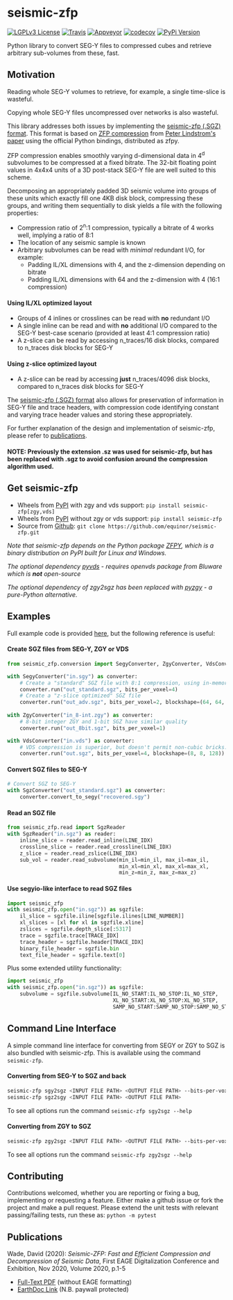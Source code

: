 # seismic-zfp #

[![LGPLv3 License](https://img.shields.io/badge/License-LGPL%20v3-green.svg)](https://opensource.org/licenses/)
[![Travis](https://travis-ci.org/equinor/seismic-zfp.svg?branch=master)](https://travis-ci.org/equinor/seismic-zfp)
[![Appveyor](https://ci.appveyor.com/api/projects/status/dta3y1ge7lasamis?svg=true)](https://ci.appveyor.com/project/da-wad/seismic-zfp)
[![codecov](https://codecov.io/gh/equinor/seismic-zfp/branch/master/graph/badge.svg)](https://codecov.io/gh/equinor/seismic-zfp)
[![PyPi Version](https://img.shields.io/pypi/v/seismic-zfp.svg)](https://pypi.org/project/seismic-zfp/)

Python library to convert SEG-Y files to compressed cubes and retrieve arbitrary sub-volumes from these, fast.

## Motivation ##

Reading whole SEG-Y volumes to retrieve, for example, a single time-slice is wasteful.

Copying whole SEG-Y files uncompressed over networks is also wasteful.

This library addresses both issues by implementing the [seismic-zfp (.SGZ) format](docs/file-specification.md).
This format is based on [ZFP compression](https://computing.llnl.gov/projects/floating-point-compression)
from [Peter Lindstrom's paper](https://www.researchgate.net/publication/264417607_Fixed-Rate_Compressed_Floating-Point_Arrays)
using the official Python bindings, distributed as zfpy.


ZFP compression enables smoothly varying d-dimensional data in 4<sup>d</sup> subvolumes 
to be compressed at a fixed bitrate. The 32-bit floating point values in 4x4x4 units
of a 3D post-stack SEG-Y file are well suited to this scheme. 

Decomposing an appropriately padded 3D seismic volume into groups of these units which 
exactly fill one 4KB disk block, compressing these groups, and writing them sequentially 
to disk yields a file with the following properties:
- Compression ratio of 2<sup>n</sup>:1 compression, 
typically a bitrate of 4 works well, implying a ratio of 8:1
- The location of any seismic sample is known
- Arbitrary subvolumes can be read with *minimal* redundant I/O, for example:
  - Padding IL/XL dimensions with 4, and the z-dimension depending on bitrate
  - Padding IL/XL dimensions with 64 and the z-dimension with 4 (16:1 compression)
#### Using IL/XL optimized layout ###
- Groups of 4 inlines or crosslines can be read with **no** redundant I/O
- A single inline can be read and with **no** additional I/O compared to the SEG-Y 
best-case scenario (provided at least 4:1 compression ratio)
- A z-slice can be read by accessing n_traces/16 disk blocks, 
compared to n_traces disk blocks for SEG-Y
#### Using z-slice optimized layout ####
- A z-slice can be read by accessing **just** n_traces/4096 disk blocks, 
compared to n_traces disk blocks for SEG-Y

The [seismic-zfp (.SGZ) format](docs/file-specification.md) also allows for preservation of information in 
SEG-Y file and trace headers, with compression code identifying constant 
and varying trace header values and storing these appropriately.

For further explanation of the design and implementation of seismic-zfp, please refer to [publications](#publications).

#### NOTE: Previously the extension .sz was used for seismic-zfp, but has been replaced with .sgz to avoid confusion around the compression algorithm used.

## Get seismic-zfp
- Wheels from [PyPI](https://pypi.org/project/seismic-zfp/) with zgy and vds support: `pip install seismic-zfp[zgy,vds]`
- Wheels from [PyPI](https://pypi.org/project/seismic-zfp/) without zgy or vds support: `pip install seismic-zfp`
- Source from [Github](https://github.com/equinor/seismic-zfp): `git clone https://github.com/equinor/seismic-zfp.git`

*Note that seismic-zfp depends on the Python package [ZFPY](https://pypi.org/project/zfpy/), which is a binary distribution on PyPI built for Linux and Windows.*

*The optional dependency [pyvds](https://github.com/equinor/pyvds) - requires openvds package from Bluware which is **not** open-source*

*The optional dependency of zgy2sgz has been replaced with [pyzgy](https://github.com/equinor/pyzgy) - a pure-Python alternative.*

## Examples ##

Full example code is provided [here](examples), but the following reference is useful:

#### Create SGZ files from SEG-Y, ZGY or VDS ####

```python
from seismic_zfp.conversion import SegyConverter, ZgyConverter, VdsConverter

with SegyConverter("in.sgy") as converter:
    # Create a "standard" SGZ file with 8:1 compression, using in-memory method
    converter.run("out_standard.sgz", bits_per_voxel=4)
    # Create a "z-slice optimized" SGZ file
    converter.run("out_adv.sgz", bits_per_voxel=2, blockshape=(64, 64, 4))
                  
with ZgyConverter("in_8-int.zgy") as converter:
    # 8-bit integer ZGY and 1-bit SGZ have similar quality
    converter.run("out_8bit.sgz", bits_per_voxel=1)

with VdsConverter("in.vds") as converter:
    # VDS compression is superior, but doesn't permit non-cubic bricks...
    converter.run("out.sgz", bits_per_voxel=4, blockshape=(8, 8, 128))
```

#### Convert SGZ files to SEG-Y ####

```python
# Convert SGZ to SEG-Y
with SgzConverter("out_standard.sgz") as converter:
    converter.convert_to_segy("recovered.sgy")
```

#### Read an SGZ file ####
```python
from seismic_zfp.read import SgzReader
with SgzReader("in.sgz") as reader:
    inline_slice = reader.read_inline(LINE_IDX)
    crossline_slice = reader.read_crossline(LINE_IDX)
    z_slice = reader.read_zslice(LINE_IDX)
    sub_vol = reader.read_subvolume(min_il=min_il, max_il=max_il, 
                                    min_xl=min_xl, max_xl=max_xl, 
                                    min_z=min_z, max_z=max_z)
```

#### Use segyio-like interface to read SGZ files ####
```python
import seismic_zfp
with seismic_zfp.open("in.sgz")) as sgzfile:
    il_slice = sgzfile.iline[sgzfile.ilines[LINE_NUMBER]]
    xl_slices = [xl for xl in sgzfile.xline]
    zslices = sgzfile.depth_slice[:5317]
    trace = sgzfile.trace[TRACE_IDX]
    trace_header = sgzfile.header[TRACE_IDX]
    binary_file_header = sgzfile.bin
    text_file_header = sgzfile.text[0]
```
Plus some extended utility functionality:
```python
import seismic_zfp
with seismic_zfp.open("in.sgz")) as sgzfile:
    subvolume = sgzfile.subvolume[IL_NO_START:IL_NO_STOP:IL_NO_STEP, 
                                  XL_NO_START:XL_NO_STOP:XL_NO_STEP,
                                  SAMP_NO_START:SAMP_NO_STOP:SAMP_NO_STEP]
```

## Command Line Interface
A simple command line interface for converting from SEGY or ZGY to SGZ is also bundled with seismic-zfp. This is available using the command `seismic-zfp`.

#### Converting from SEG-Y to SGZ and back
```bash
seismic-zfp sgy2sgz <INPUT FILE PATH> <OUTPUT FILE PATH> --bits-per-voxel 4
seismic-zfp sgz2sgy <INPUT FILE PATH> <OUTPUT FILE PATH>
```
To see all options run the command `seismic-zfp sgy2sgz --help`

#### Converting from ZGY to SGZ
```bash
seismic-zfp zgy2sgz <INPUT FILE PATH> <OUTPUT FILE PATH> --bits-per-voxel 4
```
To see all options run the command `seismic-zfp zgy2sgz --help`

## Contributing
Contributions welcomed, whether you are reporting or fixing a bug, implementing or requesting a feature. Either make a github issue or fork the project and make a pull request. Please extend the unit tests with relevant passing/failing tests, run these as: `python -m pytest`

## Publications
Wade, David (2020): _Seismic-ZFP: Fast and Efficient Compression and Decompression of Seismic Data_, First EAGE Digitalization Conference and Exhibition, Nov 2020, Volume 2020, p.1-5
- [Full-Text PDF](docs/EAGE_extended-abstract.pdf) (without EAGE formatting)
- [EarthDoc Link](https://www.earthdoc.org/content/papers/10.3997/2214-4609.202032080) (N.B. paywall protected)
